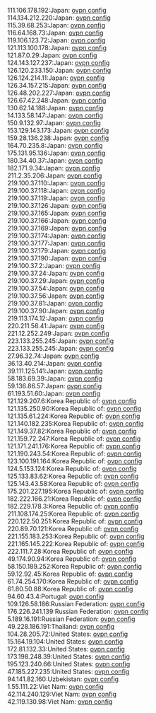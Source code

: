 111.106.178.192:Japan: [ovpn config](vpn/111_106_178_192.ovpn)  
114.134.212.220:Japan: [ovpn config](vpn/114_134_212_220.ovpn)  
115.39.68.253:Japan: [ovpn config](vpn/115_39_68_253.ovpn)  
116.64.168.73:Japan: [ovpn config](vpn/116_64_168_73.ovpn)  
119.106.123.72:Japan: [ovpn config](vpn/119_106_123_72.ovpn)  
121.113.100.178:Japan: [ovpn config](vpn/121_113_100_178.ovpn)  
121.87.0.29:Japan: [ovpn config](vpn/121_87_0_29.ovpn)  
124.143.127.237:Japan: [ovpn config](vpn/124_143_127_237.ovpn)  
126.120.233.150:Japan: [ovpn config](vpn/126_120_233_150.ovpn)  
126.124.214.11:Japan: [ovpn config](vpn/126_124_214_11.ovpn)  
126.34.157.215:Japan: [ovpn config](vpn/126_34_157_215.ovpn)  
126.48.202.227:Japan: [ovpn config](vpn/126_48_202_227.ovpn)  
126.67.42.248:Japan: [ovpn config](vpn/126_67_42_248.ovpn)  
130.62.14.188:Japan: [ovpn config](vpn/130_62_14_188.ovpn)  
14.133.58.147:Japan: [ovpn config](vpn/14_133_58_147.ovpn)  
150.9.132.97:Japan: [ovpn config](vpn/150_9_132_97.ovpn)  
153.129.143.173:Japan: [ovpn config](vpn/153_129_143_173.ovpn)  
159.28.136.238:Japan: [ovpn config](vpn/159_28_136_238.ovpn)  
164.70.235.8:Japan: [ovpn config](vpn/164_70_235_8.ovpn)  
175.131.95.136:Japan: [ovpn config](vpn/175_131_95_136.ovpn)  
180.34.40.37:Japan: [ovpn config](vpn/180_34_40_37.ovpn)  
182.171.9.34:Japan: [ovpn config](vpn/182_171_9_34.ovpn)  
211.2.35.206:Japan: [ovpn config](vpn/211_2_35_206.ovpn)  
219.100.37.110:Japan: [ovpn config](vpn/219_100_37_110.ovpn)  
219.100.37.118:Japan: [ovpn config](vpn/219_100_37_118.ovpn)  
219.100.37.119:Japan: [ovpn config](vpn/219_100_37_119.ovpn)  
219.100.37.126:Japan: [ovpn config](vpn/219_100_37_126.ovpn)  
219.100.37.165:Japan: [ovpn config](vpn/219_100_37_165.ovpn)  
219.100.37.166:Japan: [ovpn config](vpn/219_100_37_166.ovpn)  
219.100.37.169:Japan: [ovpn config](vpn/219_100_37_169.ovpn)  
219.100.37.174:Japan: [ovpn config](vpn/219_100_37_174.ovpn)  
219.100.37.177:Japan: [ovpn config](vpn/219_100_37_177.ovpn)  
219.100.37.179:Japan: [ovpn config](vpn/219_100_37_179.ovpn)  
219.100.37.190:Japan: [ovpn config](vpn/219_100_37_190.ovpn)  
219.100.37.2:Japan: [ovpn config](vpn/219_100_37_2.ovpn)  
219.100.37.24:Japan: [ovpn config](vpn/219_100_37_24.ovpn)  
219.100.37.29:Japan: [ovpn config](vpn/219_100_37_29.ovpn)  
219.100.37.54:Japan: [ovpn config](vpn/219_100_37_54.ovpn)  
219.100.37.56:Japan: [ovpn config](vpn/219_100_37_56.ovpn)  
219.100.37.81:Japan: [ovpn config](vpn/219_100_37_81.ovpn)  
219.100.37.90:Japan: [ovpn config](vpn/219_100_37_90.ovpn)  
219.113.174.12:Japan: [ovpn config](vpn/219_113_174_12.ovpn)  
220.211.56.41:Japan: [ovpn config](vpn/220_211_56_41.ovpn)  
221.12.252.249:Japan: [ovpn config](vpn/221_12_252_249.ovpn)  
223.133.255.245:Japan: [ovpn config](vpn/223_133_255_245.ovpn)  
223.133.255.245:Japan: [ovpn config](vpn/223_133_255_245.ovpn)  
27.96.32.74:Japan: [ovpn config](vpn/27_96_32_74.ovpn)  
36.13.40.214:Japan: [ovpn config](vpn/36_13_40_214.ovpn)  
39.111.125.141:Japan: [ovpn config](vpn/39_111_125_141.ovpn)  
58.183.69.39:Japan: [ovpn config](vpn/58_183_69_39.ovpn)  
59.136.86.57:Japan: [ovpn config](vpn/59_136_86_57.ovpn)  
61.193.51.60:Japan: [ovpn config](vpn/61_193_51_60.ovpn)  
121.129.207.6:Korea Republic of: [ovpn config](vpn/121_129_207_6.ovpn)  
121.135.250.90:Korea Republic of: [ovpn config](vpn/121_135_250_90.ovpn)  
121.135.61.224:Korea Republic of: [ovpn config](vpn/121_135_61_224.ovpn)  
121.140.182.235:Korea Republic of: [ovpn config](vpn/121_140_182_235.ovpn)  
121.149.37.82:Korea Republic of: [ovpn config](vpn/121_149_37_82.ovpn)  
121.159.72.247:Korea Republic of: [ovpn config](vpn/121_159_72_247.ovpn)  
121.171.241.176:Korea Republic of: [ovpn config](vpn/121_171_241_176.ovpn)  
121.190.243.54:Korea Republic of: [ovpn config](vpn/121_190_243_54.ovpn)  
123.100.191.164:Korea Republic of: [ovpn config](vpn/123_100_191_164.ovpn)  
124.5.153.124:Korea Republic of: [ovpn config](vpn/124_5_153_124.ovpn)  
125.133.83.62:Korea Republic of: [ovpn config](vpn/125_133_83_62.ovpn)  
125.143.43.58:Korea Republic of: [ovpn config](vpn/125_143_43_58.ovpn)  
175.201.227.195:Korea Republic of: [ovpn config](vpn/175_201_227_195.ovpn)  
182.222.166.21:Korea Republic of: [ovpn config](vpn/182_222_166_21.ovpn)  
182.229.178.3:Korea Republic of: [ovpn config](vpn/182_229_178_3.ovpn)  
211.108.174.25:Korea Republic of: [ovpn config](vpn/211_108_174_25.ovpn)  
220.122.50.251:Korea Republic of: [ovpn config](vpn/220_122_50_251.ovpn)  
220.89.70.121:Korea Republic of: [ovpn config](vpn/220_89_70_121.ovpn)  
221.155.183.253:Korea Republic of: [ovpn config](vpn/221_155_183_253.ovpn)  
221.165.145.222:Korea Republic of: [ovpn config](vpn/221_165_145_222.ovpn)  
222.111.7.28:Korea Republic of: [ovpn config](vpn/222_111_7_28.ovpn)  
49.174.90.94:Korea Republic of: [ovpn config](vpn/49_174_90_94.ovpn)  
58.150.189.252:Korea Republic of: [ovpn config](vpn/58_150_189_252.ovpn)  
59.12.92.45:Korea Republic of: [ovpn config](vpn/59_12_92_45.ovpn)  
61.74.254.170:Korea Republic of: [ovpn config](vpn/61_74_254_170.ovpn)  
61.80.50.88:Korea Republic of: [ovpn config](vpn/61_80_50_88.ovpn)  
94.60.43.4:Portugal: [ovpn config](vpn/94_60_43_4.ovpn)  
109.126.58.186:Russian Federation: [ovpn config](vpn/109_126_58_186.ovpn)  
176.226.241.139:Russian Federation: [ovpn config](vpn/176_226_241_139.ovpn)  
5.189.16.191:Russian Federation: [ovpn config](vpn/5_189_16_191.ovpn)  
49.228.186.191:Thailand: [ovpn config](vpn/49_228_186_191.ovpn)  
104.28.205.72:United States: [ovpn config](vpn/104_28_205_72.ovpn)  
15.164.19.104:United States: [ovpn config](vpn/15_164_19_104.ovpn)  
172.81.132.33:United States: [ovpn config](vpn/172_81_132_33.ovpn)  
173.198.248.39:United States: [ovpn config](vpn/173_198_248_39.ovpn)  
195.123.240.66:United States: [ovpn config](vpn/195_123_240_66.ovpn)  
47.185.227.235:United States: [ovpn config](vpn/47_185_227_235.ovpn)  
94.141.82.160:Uzbekistan: [ovpn config](vpn/94_141_82_160.ovpn)  
1.55.111.22:Viet Nam: [ovpn config](vpn/1_55_111_22.ovpn)  
42.114.240.129:Viet Nam: [ovpn config](vpn/42_114_240_129.ovpn)  
42.119.130.98:Viet Nam: [ovpn config](vpn/42_119_130_98.ovpn)  

